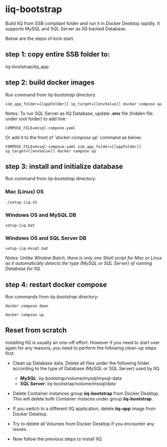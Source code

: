# iiq-bootstrap
Build IIQ from SSB compliant folder and run it in Docker Desktop rapidly. It supports MySQL and SQL Server as IIQ backed Database.

Below are the steps of kick-start.

## step 1: copy entire SSB folder to:
iiq-bootstrap/iiq_app
## step 2: build docker images
Run command from *iiq-bootstrap* directory:

`ssb_app_folder=[[appFolder]] sp_target=[[envValue]] docker compose up`

Notes: To run SQL Server as IIQ Database, update **.env** file (hidden file under root folder) to add line:

`COMPOSE_FILE=mssql-compose.yaml`

Or add it to the front of '*docker compose up*' command as below:

`COMPOSE_FILE=mssql-compose.yaml ssb_app_folder=[[appFolder]] sp_target=[[envValue]] docker compose up`

## step 3: install and initialize database
Run command from *iiq-bootstrap* directory:
### Mac (Linux) OS
`./setup-iiq.sh `

### Windows OS and MySQL DB
`setup-iiq.bat`
### Windows OS and SQL Server DB
`setup-iiq-mssql.bat`

*Notes: Unlike Window Batch, there is only one Shell script for Mac or Linux as it automatically detects the type (MySQL or SQL Server) of running Database for IIQ.*

## step 4: restart docker compose
Run commands from *iiq-bootstrap* directory:

`docker compose down`

`docker compose up`

## Reset from scratch
Installing IIQ is usually an one-off effort. However if you need to start over again for any reasons, you need to perform the following clean-up steps first.

- Clean up Database data. Delete all files under the following folder according to the type of Database (MySQL or SQL Server) used by IIQ.
	
	- **MySQL**: iiq-bootstrap/volume/mysql/mysql-data 
	- **SQL Server**: iiq-bootstrap/volume/mssql/data

- Delete Container instances group **iiq-bootstrap** from Docker Desktop. This will delete both Container instaces under group **iiq-bootstrap**.
- If you switch to a different IIQ application, delete **iiq-app** image from Docker Desktop.
- Try to delete all Volumes from Docker Desktop if you encounter any issues.
- Now follow the previous steps to install IIQ.
